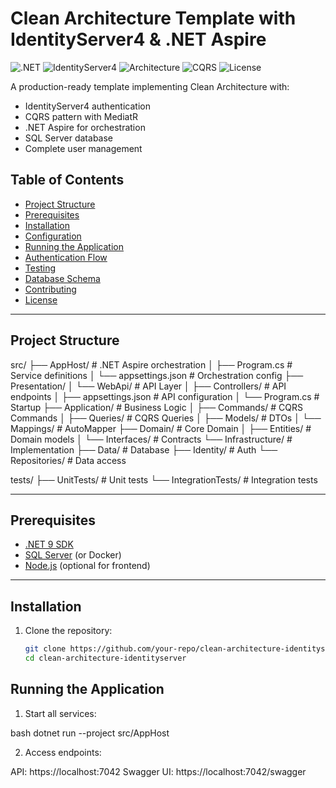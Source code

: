 # Clean Architecture Template with IdentityServer4 & .NET Aspire

![.NET](https://img.shields.io/badge/.NET-9.0-blue)
![IdentityServer4](https://img.shields.io/badge/IdentityServer-4-lightgrey)
![Architecture](https://img.shields.io/badge/Architecture-Clean%20Architecture-green)
![CQRS](https://img.shields.io/badge/Pattern-CQRS-orange)
![License](https://img.shields.io/badge/License-MIT-brightgreen)

A production-ready template implementing Clean Architecture with:
- IdentityServer4 authentication
- CQRS pattern with MediatR  
- .NET Aspire for orchestration
- SQL Server database
- Complete user management

## Table of Contents
- [Project Structure](#project-structure)
- [Prerequisites](#prerequisites)
- [Installation](#installation)
- [Configuration](#configuration)
- [Running the Application](#running-the-application)
- [Authentication Flow](#authentication-flow)
- [Testing](#testing)
- [Database Schema](#database-schema)
- [Contributing](#contributing)
- [License](#license)

---

## Project Structure
src/
├── AppHost/ # .NET Aspire orchestration
│ ├── Program.cs # Service definitions
│ └── appsettings.json # Orchestration config
├── Presentation/
│ └── WebApi/ # API Layer
│ ├── Controllers/ # API endpoints
│ ├── appsettings.json # API configuration
│ └── Program.cs # Startup
├── Application/ # Business Logic
│ ├── Commands/ # CQRS Commands
│ ├── Queries/ # CQRS Queries
│ ├── Models/ # DTOs
│ └── Mappings/ # AutoMapper
├── Domain/ # Core Domain
│ ├── Entities/ # Domain models
│ └── Interfaces/ # Contracts
└── Infrastructure/ # Implementation
├── Data/ # Database
├── Identity/ # Auth
└── Repositories/ # Data access

tests/
├── UnitTests/ # Unit tests
└── IntegrationTests/ # Integration tests


---

## Prerequisites

- [.NET 9 SDK](https://dotnet.microsoft.com/download)
- [SQL Server](https://www.microsoft.com/sql-server) (or Docker)
- [Node.js](https://nodejs.org/) (optional for frontend)

---

## Installation

1. Clone the repository:
   ```bash
   git clone https://github.com/your-repo/clean-architecture-identityserver.git
   cd clean-architecture-identityserver

## Running the Application
1. Start all services:

bash
dotnet run --project src/AppHost

2. Access endpoints:


API: https://localhost:7042
Swagger UI: https://localhost:7042/swagger

